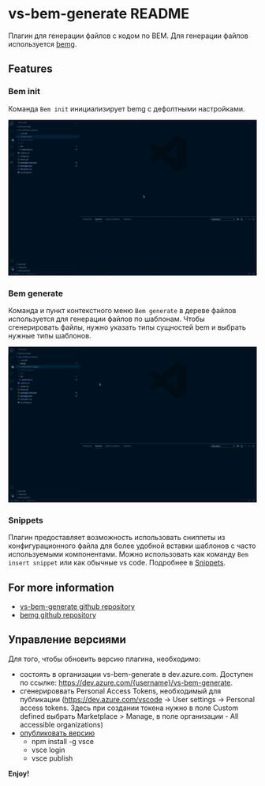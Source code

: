 # vs-bem-generate README

Плагин для генерации файлов с кодом по BEM.
Для генерации файлов используется [bemg](https://github.yandex-team.ru/ertema/bemg).
## Features

### Bem init
Команда `Bem init` инициализирует bemg с дефолтными настройками.

![Bem init](images/init.gif)

### Bem generate
Команда и пункт контекстного меню `Bem generate` в дереве файлов используется для генерации файлов по шаблонам.
Чтобы сгенерировать файлы, нужно указать типы сущностей bem и выбрать нужные типы шаблонов.

![Bem generate](images/generate.gif)

### Snippets
Плагин предоставляет возможность использовать сниппеты из конфигурационного файла для более удобной вставки шаблонов с часто используемыми компонентами. Можно использовать как команду `Bem insert snippet` или как обычные vs code.
Подробнее в [Snippets](./docs/snippets.md).

## For more information

* [vs-bem-generate github repository](https://github.yandex-team.ru/pelican/vs-bem-generate)
* [bemg github repository](https://github.yandex-team.ru/ertema/bemg)


## Управление версиями
Для того, чтобы обновить версию плагина, необходимо:
* состоять в организации vs-bem-generate в dev.azure.com. Доступен по ссылке: https://dev.azure.com/{username}/vs-bem-generate.
* сгенерироввать Personal Access Tokens, необходимый для публикации (https://dev.azure.com/vscode -> User settings -> Personal access tokens. Здесь при создании токена нужно в поле Custom defined выбрать Marketplace > Manage, в поле организации - All accessible organizations)
* [опубликовать версию](https://code.visualstudio.com/api/working-with-extensions/publishing-extension)
    - npm install -g vsce
    - vsce login <publisher name>
    - vsce publish

**Enjoy!**